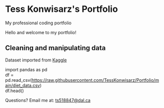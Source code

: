 # Tess Konwisarz's Portfolio

My professional coding portfolio

Hello and welcome to my portfolio!

## Cleaning and manipulating data
Dataset imported from [Kaggle](https://www.kaggle.com)

import pandas as pd  
df = pd.read_csv(https://raw.githubusercontent.com/TessKonwisarz/Portfolio/main/diet_data.csv)   
df.head()

Questions? Email me at:
[ts518847@dal.ca](mailto:ts518847@dal.ca)
